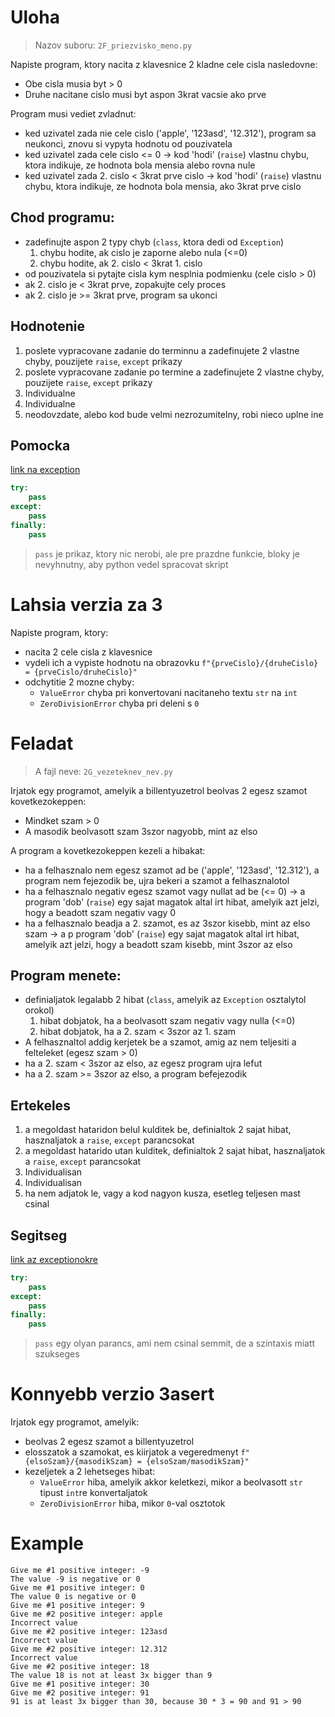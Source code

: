 # Uloha
> Nazov suboru: `2F_priezvisko_meno.py`

Napiste program, ktory nacita z klavesnice 2 kladne cele cisla nasledovne: 
- Obe cisla musia byt > 0
- Druhe nacitane cislo musi byt aspon 3krat vacsie ako prve

Program musi vediet zvladnut:
- ked uzivatel zada nie cele cislo ('apple', '123asd', '12.312'), program sa neukonci, znovu si vypyta hodnotu od pouzivatela
- ked uzivatel zada cele cislo <= 0 -> kod 'hodi' (`raise`) vlastnu chybu, ktora indikuje, ze hodnota bola mensia alebo rovna nule
- ked uzivatel zada 2. cislo < 3krat prve cislo -> kod 'hodi' (`raise`) vlastnu chybu, ktora indikuje, ze hodnota bola mensia, ako 3krat prve cislo

## Chod programu:
- zadefinujte aspon 2 typy chyb (`class`, ktora dedi od `Exception`)
    1. chybu hodite, ak cislo je zaporne alebo nula (<=0)
    2. chybu hodite, ak 2. cislo < 3krat 1. cislo
- od pouzivatela si pytajte cisla kym nesplnia podmienku (cele cislo > 0)
- ak 2. cislo je < 3krat prve, zopakujte cely proces
- ak 2. cislo je >= 3krat prve, program sa ukonci

## Hodnotenie

1. poslete vypracovane zadanie do terminnu a zadefinujete 2 vlastne chyby, pouzijete `raise`, `except` prikazy 
1. poslete vypracovane zadanie  po termine a zadefinujete 2 vlastne chyby, pouzijete `raise`, `except` prikazy
1. Individualne
1. Individualne
1. neodovzdate, alebo kod bude velmi nezrozumitelny, robi nieco uplne ine

## Pomocka
[link na exception](https://github.com/tocee123/spskn_api_2/blob/main/!OnLessons/2023-03-23_try_global_set_tuple_dictionary/2023-03-03_tryExcept_sk.md)
```py
try:
    pass 
except: 
    pass
finally:
    pass
```
> `pass` je prikaz, ktory nic nerobi, ale pre prazdne funkcie, bloky je nevyhnutny, aby python vedel spracovat skript

# Lahsia verzia za 3
Napiste program, ktory:
- nacita 2 cele cisla z klavesnice
- vydeli ich a vypiste hodnotu na obrazovku `f"{prveCislo}/{druheCislo} = {prveCislo/druheCislo}"`
- odchytitie 2 mozne chyby:
    - `ValueError` chyba pri konvertovani nacitaneho textu `str` na `int`
    - `ZeroDivisionError` chyba pri deleni s `0`

# Feladat
> A fajl neve: `2G_vezeteknev_nev.py`

Irjatok egy programot, amelyik a billentyuzetrol beolvas 2 egesz szamot kovetkezokeppen: 
- Mindket szam > 0
- A masodik beolvasott szam 3szor nagyobb, mint az elso

A program a kovetkezokeppen kezeli a hibakat:
- ha a felhasznalo nem egesz szamot ad be ('apple', '123asd', '12.312'), a program nem fejezodik be, ujra bekeri a szamot a felhasznalotol
- ha a felhasznalo negativ egesz szamot vagy nullat ad be (<= 0) -> a program 'dob' (`raise`) egy sajat magatok altal irt hibat, amelyik azt jelzi, hogy a beadott szam negativ vagy 0
- ha a felhasznalo beadja a 2. szamot, es az 3szor kisebb, mint az elso szam -> a p program 'dob' (`raise`) egy sajat magatok altal irt hibat, amelyik azt jelzi, hogy a beadott szam kisebb, mint 3szor az elso

## Program menete:
- definialjatok legalabb 2 hibat (`class`, amelyik az `Exception` osztalytol orokol)
    1. hibat dobjatok, ha a beolvasott szam negativ vagy nulla (<=0)
    2. hibat dobjatok, ha a 2. szam < 3szor az 1. szam
- A felhasznaltol addig kerjetek be a szamot, amig az nem teljesiti a felteleket (egesz szam > 0)
- ha a 2. szam < 3szor az elso, az egesz program ujra lefut
- ha a 2. szam >= 3szor az elso, a program befejezodik

## Ertekeles

1. a megoldast hataridon belul kulditek be, definialtok 2 sajat hibat, hasznaljatok a `raise`, `except` parancsokat 
1. a megoldast hatarido utan kulditek, definialtok 2 sajat hibat, hasznaljatok a `raise`, `except` parancsokat 
1. Individualisan
1. Individualisan
1. ha nem adjatok le, vagy a kod nagyon kusza, esetleg teljesen mast csinal

## Segitseg
[link az exceptionokre](https://github.com/tocee123/spskn_api_2/blob/main/!OnLessons/2023-03-23_try_global_set_tuple_dictionary/2023-03-03_tryExcept_sk.md)

```py
try:
    pass 
except: 
    pass
finally:
    pass
```
> `pass` egy olyan parancs, ami nem csinal semmit, de a szintaxis miatt szukseges

# Konnyebb verzio 3asert
Irjatok egy programot, amelyik:
- beolvas 2 egesz szamot a billentyuzetrol
- elosszatok a szamokat, es kiirjatok a vegeredmenyt `f"{elsoSzam}/{masodikSzam} = {elsoSzam/masodikSzam}"`
- kezeljetek a 2 lehetseges hibat:
    - `ValueError` hiba, amelyik akkor keletkezi, mikor a beolvasott `str` tipust `int`re konvertaljatok
    - `ZeroDivisionError` hiba, mikor `0`-val osztotok

# Example
```
Give me #1 positive integer: -9
The value -9 is negative or 0
Give me #1 positive integer: 0
The value 0 is negative or 0
Give me #1 positive integer: 9
Give me #2 positive integer: apple
Incorrect value
Give me #2 positive integer: 123asd
Incorrect value
Give me #2 positive integer: 12.312
Incorrect value
Give me #2 positive integer: 18
The value 18 is not at least 3x bigger than 9
Give me #1 positive integer: 30
Give me #2 positive integer: 91
91 is at least 3x bigger than 30, because 30 * 3 = 90 and 91 > 90
```

